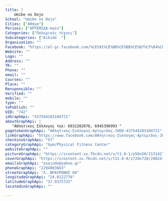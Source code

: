 ```yaml
---
title: |
    Umibe no Dojo
School: "Umibe no Dojo"
Cities: ["Αθήνα"]
Perioxi: ["ΑΡΤΕΜΙΔΑ-main"]
Categories: ["Πολεμικές τέχνες"]
Subcategories: ["Aikido  "]
Organization: ""
Facebook: "https://el-gr.facebook.com/%CE%91%CE%B8%CE%BB%CE%B7%CF%84%CE%B9%CE%BA%CE%BF%CF%82-%CE%A3%CF%85%CE%BB%CE%BB%CE%BF%CE%B3%CE%BF%CF%82-%CE%91%CF%81%CF%84%CE%B5%CE%BC%CE%B9%CE%B4%CE%BF%CF%82-JUDO-437544283104721/"
Website: ""
Logo: ""
Address: ""
TK: ""
Phone: ""
email: ""
Courses: ""
Place: ""
Rensponsible: ""
Verified: ""
mobile: ""
type: ""
toPublish: ""
UID: "742"
idGraphApi: "437544283104721"
aboutGraphApi: | 
   "Αθλητικος Σύλλογος τηλ: 6932202076, 6945396993 "
pagetokenGraphApi: "Αθλητικος-Συλλογος-Αρτεμιδος-JUDO-437544283104721"
linkGraphApi: "https://www.facebook.com/Αθλητικος-Συλλογος-Αρτεμιδος-JUDO-437544283104721/"
checkinsGraphApi: "57"
categoryGraphApi: "Gym/Physical Fitness Center"
websiteGraphApi: ""
pictureGraphApi: "https://scontent.xx.fbcdn.net/v/t1.0-1/p50x50/21314279_728117354047411_1467812180848987282_n.jpg?oh=b7fdd3559bc2d2d4a015f272359befc1&amp;oe=5B03441D"
coverGraphApi: "https://scontent.xx.fbcdn.net/v/t31.0-8/s720x720/20024117_703961749796305_226800844782488928_o.jpg?oh=4d4cca5320e3c3db1a537978b5df5fc7&amp;oe=5B4CF12D"
emailsGraphApi: "asajudo@yahoo.gr"
phoneGraphApi: "2294083663"
streetGraphApi: "Λ. ΒΡΑΥΡΩΝΟΣ 68"
longitudeGraphApi: "24.0122776"
latitudeGraphApi: "37.9375725"
locatedinGraphApi: ""

---
```




